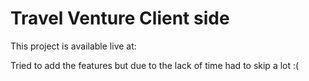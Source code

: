 # Travel Venture Client side

This project is available live at: 

Tried to add the features but due to the lack of time had to skip a lot :( 
